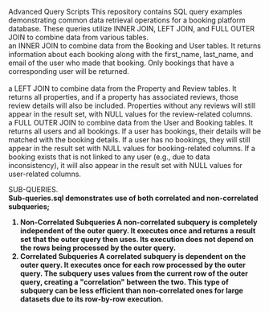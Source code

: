 Advanced Query Scripts
This repository contains SQL query examples demonstrating common data retrieval operations for a booking platform database. These queries utilize INNER JOIN, LEFT JOIN, and FULL OUTER JOIN to combine data from various tables.<br/>
 an INNER JOIN to combine data from the Booking and User tables. It returns information about each booking along with the first_name, last_name, and email of the user who made that booking. Only bookings that have a corresponding user will be returned.<br/>
<br/>
a LEFT JOIN to combine data from the Property and Review tables. It returns all properties, and if a property has associated reviews, those review details will also be included. Properties without any reviews will still appear in the result set, with NULL values for the review-related columns.<br/>
 a FULL OUTER JOIN to combine data from the User and Booking tables. It returns all users and all bookings.
If a user has bookings, their details will be matched with the booking details.
If a user has no bookings, they will still appear in the result set with NULL values for booking-related columns.
If a booking exists that is not linked to any user (e.g., due to data inconsistency), it will also appear in the result set with NULL values for user-related columns.
<br/>

SUB-QUERIES.<b><br/>
Sub-queries.sql demonstrates use of both correlated and non-correlated subqueries;<br/>
1.  Non-Correlated Subqueries
A non-correlated subquery is completely independent of the outer query. It executes once and returns a result set that the outer query then uses. Its execution does not depend on the rows being processed by the outer query.<br/>
 2. Correlated Subqueries
A correlated subquery is dependent on the outer query. It executes once for each row processed by the outer query. The subquery uses values from the current row of the outer query, creating a "correlation" between the two. This type of subquery can be less efficient than non-correlated ones for large datasets due to its row-by-row execution.



